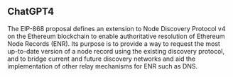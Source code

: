 ## ChatGPT4

The EIP-868 proposal defines an extension to Node Discovery Protocol v4 on the Ethereum blockchain to enable authoritative resolution of Ethereum Node Records (ENR). Its purpose is to provide a way to request the most up-to-date version of a node record using the existing discovery protocol, and to bridge current and future discovery networks and aid the implementation of other relay mechanisms for ENR such as DNS.

